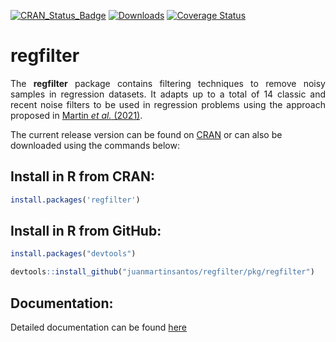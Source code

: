 [![CRAN_Status_Badge](https://www.r-pkg.org/badges/version/regfilter)](http://cran.r-project.org/web/packages/regfilter) [![Downloads](https://cranlogs.r-pkg.org/badges/regfilter)](https://cran.r-project.org/package=regfilter) [![Coverage Status](https://img.shields.io/badge/Coverage%20Status-92.54-orange)](http://cran.r-project.org/web/packages/regfilter)

# regfilter
<p style="text-align:justify;"> The <strong>regfilter</strong> package contains filtering techniques to remove noisy samples in regression datasets. It adapts up to a total of 14 classic and recent noise filters to be used in regression problems using the approach proposed in <a href="https://ieeexplore.ieee.org/document/9585469">Martin <i>et al.</i> (2021)</a>. </p>

The current release version can be found on [CRAN](https://cran.r-project.org/web/packages/regfilter/index.html) or can also be downloaded using the commands below:

## Install in R from CRAN:
```r
install.packages('regfilter')
```

## Install in R from GitHub:
```r
install.packages("devtools")

devtools::install_github("juanmartinsantos/regfilter/pkg/regfilter")
```

## Documentation:
Detailed documentation can be found [here](https://cran.r-project.org/web/packages/regfilter/vignettes/regfilter.html)


